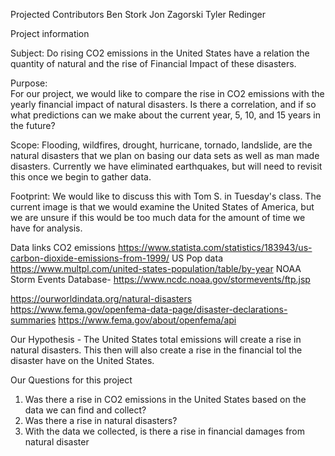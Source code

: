 Projected Contributors
  Ben Stork
  Jon Zagorski
  Tyler Redinger
  
Project information 

 Subject:
  Do rising CO2 emissions in the United States have a relation the quantity of natural and the rise of Financial Impact of these disasters.

Purpose:  
  For our project, we would  like to compare the rise in CO2 emissions with the yearly financial impact of natural disasters.  Is there a correlation, and if so what predictions     can we make about the current year, 5, 10, and 15 years in the future?

Scope:
  Flooding, wildfires, drought, hurricane, tornado, landslide, are the natural disasters that we plan on basing our data sets as well as man made disasters.  Currently we have       eliminated earthquakes, but will need to revisit this once we begin to gather data.    

Footprint:
  We would like to discuss this with Tom S. in Tuesday's class. The current image is that we would examine the United States of America, but we are unsure if this would be too       much data for the amount of time we have for analysis.   


Data links
CO2 emissions
  https://www.statista.com/statistics/183943/us-carbon-dioxide-emissions-from-1999/
US Pop data
  https://www.multpl.com/united-states-population/table/by-year
NOAA Storm Events Database-
  https://www.ncdc.noaa.gov/stormevents/ftp.jsp

  https://ourworldindata.org/natural-disasters
  https://www.fema.gov/openfema-data-page/disaster-declarations-summaries
  https://www.fema.gov/about/openfema/api
  
  
  
Our Hypothesis -
  The United States total emissions will create a rise in natural disasters. This then will also create a rise in the financial tol the disaster have on the United States. 
  
Our Questions for this project
1.  Was there a rise in CO2 emissions in the United States based on the data we can find and collect?
2.  Was there a rise in natural disasters?
3.  With the data we collected, is there a rise in financial damages from natural disaster
